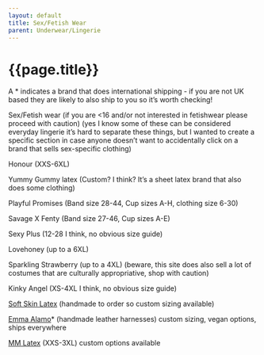 ```yaml
---
layout: default
title: Sex/Fetish Wear
parent: Underwear/Lingerie
--- 
```


# {{page.title}}

A * indicates a brand that does international shipping - if you are not UK based they are likely to also ship to you so it’s worth checking!

Sex/Fetish wear (if you are <16 and/or not interested in fetishwear please proceed with caution) (yes I know some of these can be considered everyday lingerie it’s hard to separate these things, but I wanted to create a specific section in case anyone doesn’t want to accidentally click on a brand that sells sex-specific clothing)

Honour (XXS-6XL)

Yummy Gummy latex (Custom? I think? It’s a sheet latex brand that also does some clothing)

Playful Promises (Band size 28-44, Cup sizes A-H, clothing size 6-30)

Savage X Fenty (Band size 27-46, Cup sizes A-E)

Sexy Plus (12-28 I think, no obvious size guide)

Lovehoney (up to a 6XL)

Sparkling Strawberry (up to a 4XL) (beware, this site does also sell a lot of costumes that are culturally appropriative, shop with caution)

Kinky Angel (XS-4XL I think, no obvious size guide)

[Soft Skin Latex](https://softskinlatex.com) (handmade to order so custom sizing available)

[Emma Alamo]()* (handmade leather harnesses) custom sizing, vegan options, ships everywhere

[MM Latex](https://www.etsy.com/uk/shop/MMLatex) (XXS-3XL) custom options available